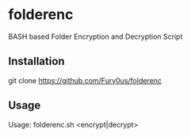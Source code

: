 # folderenc
BASH based Folder Encryption and Decryption Script
## Installation
git clone https://github.com/Fury0us/folderenc
## Usage
Usage: folderenc.sh <encrypt|decrypt> <folder> <password>
